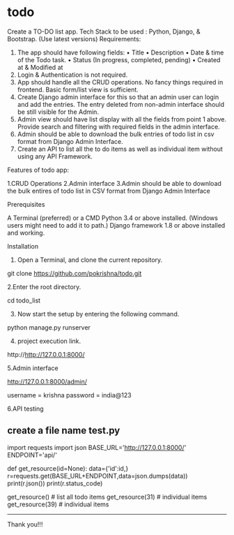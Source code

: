 # todo
Create a TO-DO list app.
Tech Stack to be used : Python, Django, & Bootstrap. (Use latest versions)
Requirements:
1. The app should have following fields:
•	Title
•	Description
•	Date & time of the Todo task.
•	Status (In progress, completed, pending)
•	Created at & Modified at
2. Login & Authentication is not required.
3. App should handle all the CRUD operations. No fancy things required in frontend. Basic form/list view is sufficient.
4. Create Django admin interface for this so that an admin user can login and add the entries. The entry deleted from non-admin interface should be still visible for the Admin. 
5. Admin view should have list display with all the fields from point 1 above. Provide search and filtering with required fields in the admin interface.
6. Admin should be able to download the bulk entries of todo list in csv format from Django Admin Interface.
7. Create an API to list all the to do items as well as individual item without using any API Framework.

Features of todo app:

1.CRUD Operations
2.Admin interface
3.Admin should be able to download the bulk entires of todo list in CSV format from Django Admin Interface

Prerequisites

A Terminal (preferred) or a CMD
Python 3.4 or above installed. (Windows users might need to add it to path.)
Django framework 1.8 or above installed and working.

Installation
1. Open a Terminal, and clone the current repository.

git clone https://github.com/pokrishna/todo.git


2.Enter the root directory.

cd todo_list

3. Now start the setup by entering the following command.

python manage.py runserver

4. project execution link.

http://http://127.0.0.1:8000/

5.Admin interface 

http://127.0.0.1:8000/admin/

username = krishna
password = india@123


6.API testing

create a file name test.py
----------------------------
import requests
import json
BASE_URL='http://127.0.0.1:8000/'
ENDPOINT='api/'

def get_resource(id=None):
    data={'id':id,}
    r=requests.get(BASE_URL+ENDPOINT,data=json.dumps(data))
    print(r.json())
    print(r.status_code)


get_resource()   # list all todo items
get_resource(31) # individual items
get_resource(39) # individual items

-------------------------------


Thank you!!!









